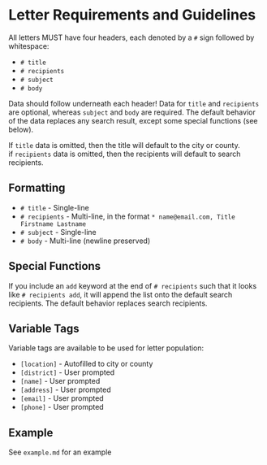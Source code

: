 # Letter Requirements and Guidelines
All letters MUST have four headers, each denoted by a `#` sign followed by whitespace:
* `# title`
* `# recipients`
* `# subject`
* `# body`

Data should follow underneath each header! Data for `title` and `recipients` are optional, whereas `subject` and `body` are required. The default behavior of the data replaces any search result, except some special functions (see below).  
  
If `title` data is omitted, then the title will default to the city or county.  
if `recipients` data is omitted, then the recipients will default to search recipients.

## Formatting
* `# title` - Single-line
* `# recipients` - Multi-line, in the format `* name@email.com, Title Firstname Lastname`
* `# subject` - Single-line
* `# body` - Multi-line (newline preserved)

## Special Functions
If you include an `add` keyword at the end of `# recipients` such that it looks like `# recipients add`, it will append the list onto the default search recipients. The default behavior replaces search recipients.

## Variable Tags
Variable tags are available to be used for letter population:
* `[location]` - Autofilled to city or county
* `[district]` - User prompted
* `[name]` - User prompted
* `[address]` - User prompted
* `[email]` - User prompted
* `[phone]` - User prompted

## Example
See `example.md` for an example